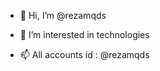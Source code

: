 - 👋 Hi, I’m @rezamqds
- 👀 I’m interested in technologies


- 📫 All accounts id : @rezamqds

<!---
rezamqds/rezamqds is a ✨ special ✨ repository because its `README.md` (this file) appears on your GitHub profile.
You can click the Preview link to take a look at your changes.
--->
